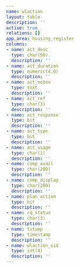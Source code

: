 ```yaml
---
name: wlaction
layout: table
description: ''
active: true
relations: []
app_area: housing_register
columns:
- name: act_desc
  type: char(50)
  description: ''
- name: act_duration
  type: numeric(4,0)
  description: ''
- name: act_notes
  type: text
  description: ''
- name: act_ref
  type: char(3)
  description: ''
- name: act_response
  type: bit
  description: ''
- name: act_type
  type: bit
  description: ''
- name: act_usage
  type: char(1)
  description: ''
- name: comp_avail
  type: char(200)
  description: ''
- name: comp_display
  type: char(200)
  description: ''
- name: plan_action
  type: bit
  description: ''
- name: rq_status
  type: char(3)
  description: ''
- name: tstamp
  type: timestamp
  description: ''
- name: wlaction_sid
  type: int(4)
  description: ''
---
```


